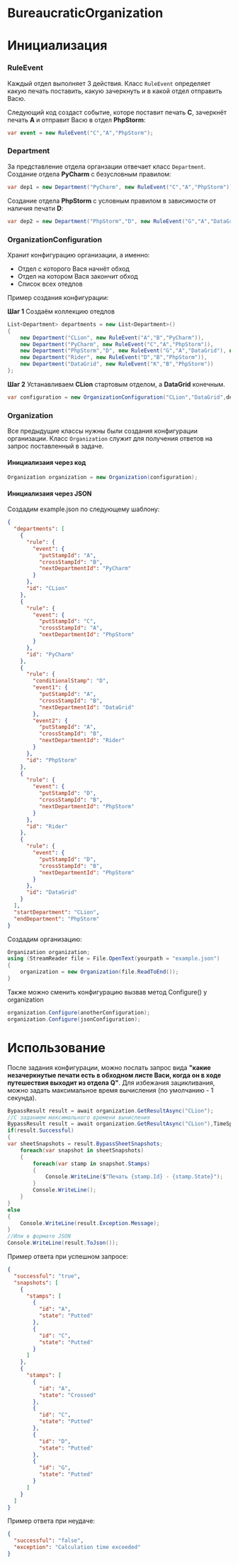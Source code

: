 # BureaucraticOrganization
# Инициализация
### RuleEvent
Каждый отдел выполняет 3 действия. Класс `RuleEvent` определяет какую печать поставить, какую зачеркнуть и в какой отдел отправить Васю.

Следующий код создаст событие, которе поставит печать **C**, зачеркнёт печать **A** и отправит Васю в отдел **PhpStorm**:
```csharp
var event = new RuleEvent("C","A","PhpStorm");
```
### Department
За представление отдела органзации отвечает класс `Department`.
Создание отдела **PyCharm** с безусловным правилом:
```csharp
var dep1 = new Department("PyCharm", new RuleEvent("C","A","PhpStorm"));
```
Создание отдела **PhpStorm** с условным правилом в зависимости от наличия печати **D**:
```csharp
var dep2 = new Department("PhpStorm","D", new RuleEvent("G","A","DataGrid"), new RuleEvent("A","B","Rider"))
```
### OrganizationConfiguration
Хранит конфигурацию организации, а именно:
- Отдел с которого Вася начнёт обход
- Отдел на котором Вася закончит обход
- Список всех отедлов

Пример создания конфигурации:

**Шаг 1**
Создаём коллекцию отедлов
```csharp
List<Department> departments = new List<Department>()
{
	new Department("CLion", new RuleEvent("A","B","PyCharm")),
	new Department("PyCharm", new RuleEvent("C","A","PhpStorm")),
	new Department("PhpStorm","D", new RuleEvent("G","A","DataGrid"), new RuleEvent("A","B","Rider")),
	new Department("Rider", new RuleEvent("D","B","PhpStorm")),
	new Department("DataGrid", new RuleEvent("K","B","PhpStorm"))
};
```
**Шаг 2**
Устанавливаем **CLion** стартовым отделом, а **DataGrid** конечным.
```csharp
var configuration = new OrganizationConfiguration("CLion","DataGrid",departments);
```
### Organization
Все предыдущие классы нужны были создания конфигурации организации. Класс `Organization` служит для получения ответов на запрос поставленный в задаче.

#### Инициализаия через код
```csharp
Organization organization = new Organization(configuration);
```
#### Инициализаия через JSON
Создадим example.json по следующему шаблону:
```json
{
  "departments": [
    {
      "rule": {
        "event": {
          "putStampId": "A",
          "crossStampId": "B",
          "nextDepartmentId": "PyCharm"
        }
      },
      "id": "CLion"
    },
    {
      "rule": {
        "event": {
          "putStampId": "C",
          "crossStampId": "A",
          "nextDepartmentId": "PhpStorm"
        }
      },
      "id": "PyCharm"
    },
    {
      "rule": {
        "conditionalStamp": "D",
        "event1": {
          "putStampId": "A",
          "crossStampId": "B",
          "nextDepartmentId": "DataGrid"
        },
        "event2": {
          "putStampId": "A",
          "crossStampId": "B",
          "nextDepartmentId": "Rider"
        }
      },
      "id": "PhpStorm"
    },
    {
      "rule": {
        "event": {
          "putStampId": "D",
          "crossStampId": "B",
          "nextDepartmentId": "PhpStorm"
        }
      },
      "id": "Rider"
    },
    {
      "rule": {
        "event": {
          "putStampId": "D",
          "crossStampId": "B",
          "nextDepartmentId": "PhpStorm"
        }
      },
      "id": "DataGrid"
    }
  ],
  "startDepartment": "CLion",
  "endDepartment": "PhpStorm"
}
```
Создадим организацию:
```csharp
Organization organization;
using (StreamReader file = File.OpenText(yourpath = "example.json")
{
	organization = new Organization(file.ReadToEnd());
}
```
Также можно сменить конфигурацию вызвав метод  Configure() у organization
```csharp
organization.Configure(anotherConfiguration);
organization.Configure(jsonConfiguration);
```
# Использование
После задания конфигурации, можно послать запрос вида **"какие незачеркнутые печати есть в обходном листе Васи, когда он в ходе путешествия выходит из отдела Q"**. Для избежания зацикливания, можно задать максимальное время вычисления (по умолчанию - 1 секунда).
```csharp
BypassResult result = await organization.GetResultAsync("CLion");
//C заданием максимального времени вычисления
BypassResult result = await organization.GetResultAsync("CLion"),TimeSpan.FromMilliseconds(500));
if(result.Successful)
{
var sheetSnapshots = result.BypassSheetSnapshots;
	foreach(var snapshot in sheetSnapshots)
	{
		foreach(var stamp in snapshot.Stamps)
		{
			Console.WriteLine($"Печать {stamp.Id} - {stamp.State}");
		}
		Console.WriteLine();
	}
}
else
{
	Console.WriteLine(result.Exception.Message);
}
//Или в формате JSON
Console.WriteLine(result.ToJson());
```
Пример ответа при успешном запросе:
```json
{
  "successful": "true",
  "snapshots": [
    {
      "stamps": [
        {
          "id": "A",
          "state": "Putted"
        },
        {
          "id": "C",
          "state": "Putted"
        }
      ]
    },
    {
      "stamps": [
        {
          "id": "A",
          "state": "Crossed"
        },
        {
          "id": "C",
          "state": "Putted"
        },
        {
          "id": "D",
          "state": "Putted"
        },
        {
          "id": "G",
          "state": "Putted"
        }
      ]
    }
  ]
}
```
Пример ответа при неудаче:
```json
{
  "successful": "false",
  "exception": "Calculation time exceeded"
}
```




